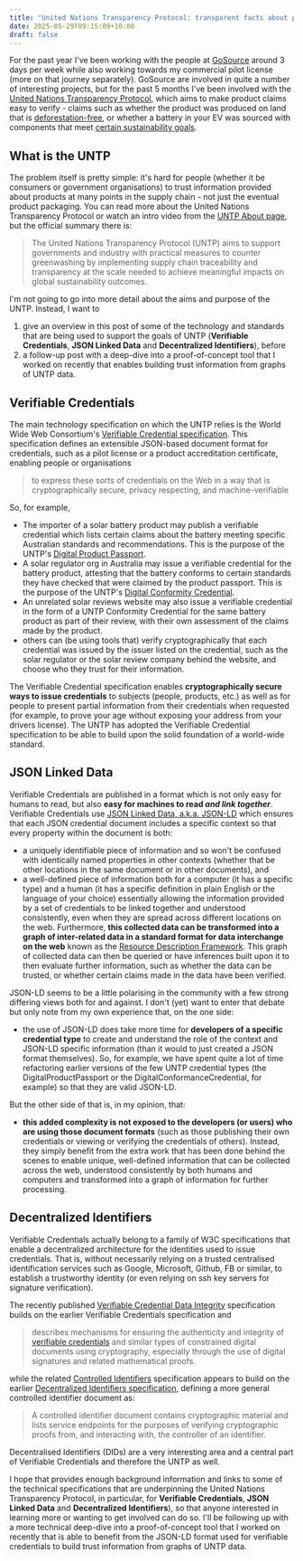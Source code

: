 ```yaml
---
title: "United Nations Transparency Protocol: transparent facts about products you purchase"
date: 2025-05-29T09:15:09+10:00
draft: false
---
```


For the past year I've been working with the people at [GoSource](https://gosource.com.au/) around 3 days per week while also working towards my commercial pilot license (more on that journey separately). GoSource are involved in quite a number of interesting projects, but for the past 5 months I've been involved with the [United Nations Transparency Protocol](https://uncefact.github.io/spec-untp/docs/about/), which aims to make product claims easy to verify - claims such as whether the product was produced on land that is [deforestation-free](https://environment.ec.europa.eu/topics/forests/deforestation/regulation-deforestation-free-products_en), or whether a battery in your EV was sourced with components that meet [certain sustainability goals](https://environment.ec.europa.eu/topics/waste-and-recycling/batteries_en).

## What is the UNTP

The problem itself is pretty simple: it's hard for people (whether it be consumers or government organisations) to trust information provided about products at many points in the supply chain - not just the eventual product packaging. You can read more about the United Nations Transparency Protocol or watch an intro video from the [UNTP About page](https://uncefact.github.io/spec-untp/docs/about/), but the official summary there is:

> The United Nations Transparency Protocol (UNTP) aims to support governments and industry with practical measures to counter greenwashing by implementing supply chain traceability and transparency at the scale needed to achieve meaningful impacts on global sustainability outcomes.

I'm not going to go into more detail about the aims and purpose of the UNTP. Instead, I want to
1. give an overview in this post of some of the technology and standards that are being used to support the goals of UNTP (**Verifiable Credentials**, **JSON Linked Data** and **Decentralized Identifiers**), before
2. a follow-up post with a deep-dive into a proof-of-concept tool that I worked on recently that enables building trust information from graphs of UNTP data.

## Verifiable Credentials

The main technology specification on which the UNTP relies is the World Wide Web Consortium's [Verifiable Credential specification](https://www.w3.org/TR/vc-overview/). This specification defines an extensible JSON-based document format for credentials, such as a pilot license or a product accreditation certificate, enabling people or organisations

> to express these sorts of credentials on the Web in a way that is cryptographically secure, privacy respecting, and machine-verifiable

So, for example,
- The importer of a solar battery product may publish a verifiable credential which lists certain claims about the battery meeting specific Australian standards and recommendations. This is the purpose of the UNTP's [Digital Product Passport](https://uncefact.github.io/spec-untp/docs/specification/DigitalProductPassport).
- A solar regulator org in Australia may issue a verifiable credential for the battery product, attesting that the battery conforms to certain standards they have checked that were claimed by the product passport. This is the purpose of the UNTP's [Digital Conformity Credential](https://uncefact.github.io/spec-untp/docs/specification/ConformityCredential).
- An unrelated solar reviews website may also issue a verifiable credential in the form of a UNTP Conformity Credential for the same battery product as part of their review, with their own assessment of the claims made by the product.
- others can (be using tools that) verify cryptographically that each credential was issued by the issuer listed on the credential, such as the solar regulator or the solar review company behind the website, and choose who they trust for their information.

The Verifiable Credential specification enables **cryptographically secure ways to issue credentials** to subjects (people, products, etc.) as well as for people to present partial information from their credentials when requested (for example, to prove your age without exposing your address from your drivers license). The UNTP has adopted the Verifiable Credential specification to be able to build upon the solid foundation of a world-wide standard.

## JSON Linked Data

Verifiable Credentials are published in a format which is not only easy for humans to read, but also **easy for machines to read *and link together***. Verifiable Credentials use [JSON Linked Data, a.k.a. JSON-LD](https://json-ld.org/) which ensures that each JSON credential document includes a specific context so that every property within the document is both:
- a uniquely identifiable piece of information and so won't be confused with identically named properties in other contexts (whether that be other locations in the same document or in other documents), and
- a well-defined piece of information both for a computer (it has a specific type) and a human (it has a specific definition in plain English or the language of your choice)
essentially allowing the information provided by a set of credentials to be linked together and understood consistently, even when they are spread across different locations on the web. Furthermore, **this collected data can be transformed into a graph of inter-related data in a standard format for data interchange on the web** known as the [Resource Description Framework](https://www.w3.org/RDF/). This graph of collected data can then be queried or have inferences built upon it to then evaluate further information, such as whether the data can be trusted, or whether certain claims made in the data have been verified.

JSON-LD seems to be a little polarising in the community with a few strong differing views both for and against. I don't (yet) want to enter that debate but only note from my own experience that, on the one side:
-  the use of JSON-LD does take more time for **developers of a specific credential type** to create and understand the role of the context and JSON-LD specific information (than it would to just created a JSON format themselves). So, for example, we have spent quite a lot of time refactoring earlier versions of the few UNTP credential types (the DigitalProductPassport or the DigitalConformanceCredential, for example) so that they are valid JSON-LD.

But the other side of that is, in my opinion, that:
- **this added complexity is not exposed to the developers (or users) who are using those document formats** (such as those publishing their own credentials or viewing or verifying the credentials of others). Instead, they simply benefit from the extra work that has been done behind the scenes to enable unique, well-defined information that can be collected across the web, understood consistently by both humans and computers and transformed into a graph of information for further processing.


## Decentralized Identifiers

Verifiable Credentials actually belong to a family of W3C specifications that enable a decentralized architecture for the identities used to issue credentials. That is, without necessarily relying on a trusted centralised identification services such as Google, Microsoft, Github, FB or similar, to establish a trustworthy identity (or even relying on ssh key servers for signature verification).

The recently published [Verifiable Credential Data Integrity](https://www.w3.org/TR/vc-data-integrity/) specification builds on the earlier Verifiable Credentials specification and

> describes mechanisms for ensuring the authenticity and integrity of [verifiable credentials](https://www.w3.org/TR/vc-data-model-2.0/#dfn-verifiable-credential) and similar types of constrained digital documents using cryptography, especially through the use of digital signatures and related mathematical proofs.

while the related [Controlled Identifiers](https://www.w3.org/TR/cid-1.0/) specification appears to build on the earlier [Decentralized Identifiers specification](https://www.w3.org/TR/did-1.0/), defining a more general controlled identifier document as:

> A controlled identifier document contains cryptographic material and lists service endpoints for the purposes of verifying cryptographic proofs from, and interacting with, the controller of an identifier.

Decentralised Identifiers (DIDs) are a very interesting area and a central part of Verifiable Credentials and therefore the UNTP as well.

I hope that provides enough background information and links to some of the technical specifications that are underpinning the United Nations Transparency Protocol, in particular, for **Verifiable Credentials**, **JSON Linked Data** and **Decentralized Identifiers**), so that anyone interested in learning more or wanting to get involved can do so. I'll be following up with a more technical deep-dive into a proof-of-concept tool that I worked on recently that is able to benefit from the JSON-LD format used for verifiable credentials to build trust information from graphs of UNTP data.
